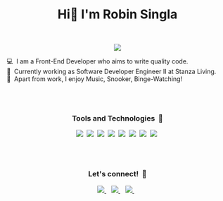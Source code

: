 <h1 align='center'>
  Hi👋 I'm Robin Singla
</h1>
<br/>

<p align='center'>
   <a href='https://github.com/DenverCoder1/readme-typing-svg'><img src='https://readme-typing-svg.herokuapp.com?color=%2336BCF7&size=24&center=true&vCenter=true&lines=Front-End+Web+Developer'/></a>
</p>

💻&nbsp; I am a Front-End Developer who aims to write quality code.<br/>
💼&nbsp; Currently working as Software Developer Engineer II at Stanza Living.<br/>
🎵&nbsp; Apart from work, I enjoy Music, Snooker, Binge-Watching!<br/>

<br/>
<br/>

<h3 align='center'>Tools and Technologies&nbsp;&nbsp;🧰</h3>
<p align='center'>
  <img src='https://img.shields.io/badge/JavaScript-212121?style=for-the-badge&logo=javascript&logoColor=F7DF1E'>&nbsp;
  <img src='https://img.shields.io/badge/React-282d33?style=for-the-badge&logo=react&logoColor=61dafb'>&nbsp;
  <img src='https://img.shields.io/badge/HTML-E34F26?style=for-the-badge&logo=html5&logoColor=white'>&nbsp;
  <img src='https://img.shields.io/badge/CSS-1572B6?style=for-the-badge&logo=css3&logoColor=white'>&nbsp;
  <img src='https://img.shields.io/badge/styled--components-CC6699?style=for-the-badge&logo=styled-components&logoColor=white'>&nbsp;
  <img src='https://img.shields.io/badge/Java-ED8B00?style=for-the-badge&logo=java&logoColor=white'>&nbsp;
  <img src='https://img.shields.io/badge/Git-bf2c15?style=for-the-badge&logo=git&logoColor=white'>&nbsp;
  <img src='https://img.shields.io/badge/VSCode-0078D4?style=for-the-badge&logo=visual%20studio%20code&logoColor=white'>&nbsp;
</p>

<br/>
<br/>

<h3 align='center'>Let's connect!&nbsp;&nbsp;🤝</h3>
<p align='center'>
  <a href="https://www.linkedin.com/in/robin-singla-9a2b77179/">
    <img src="https://img.shields.io/badge/linkedin-%230077B5.svg?&style=for-the-badge&logo=linkedin&logoColor=white" />
  </a>&nbsp;&nbsp;
  <a href="https://www.instagram.com/singla_robin99/">
    <img src="https://img.shields.io/badge/instagram-%23E4405F.svg?&style=for-the-badge&logo=instagram&logoColor=white" />        
  </a>&nbsp;&nbsp;
  <a href="https://twitter.com/RobinSingla99">
    <img src="https://img.shields.io/badge/twitter-%231DA1F2.svg?&style=for-the-badge&logo=twitter&logoColor=white" />        
  </a>&nbsp;&nbsp;
</p>
